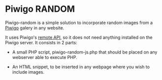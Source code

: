 Piwigo RANDOM
=============

Piwigo-random is a simple solution to incorporate random images from a
[Piwigo](http://piwigo.org/) galery in any website.

It uses Piwigo's [remote API](http://piwigo.org/demo/tools/ws.htm), so
it does not need anything installed on the Piwigo server. It consists
in 2 parts:

* A small PHP script, piwigo-random-js.php that should be placed on
  any webserver able to execute PHP.

* An HTML snippet, to be inserted in any webpage where you wish to
  include images.


  
